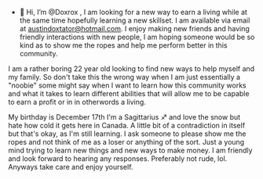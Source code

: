 - 👋 Hi, I’m @Doxrox , I am looking for a new way to earn a living while at the same time hopefully learning a new skillset.
I am available via email at austindoxtator@hotmail.com. I enjoy making new friends and having friendly interactions with new people, I am hoping someone
would be so kind as to show me the ropes and help me perform better in this community. 

I am a rather boring 22 year old looking to find new ways to help myself and my family.
So don't take this the wrong way when I am just essentially a "noobie" some might say when I want to learn how this community works and what it takes to learn 
different abilities that will allow me to be capable to earn a profit or in in otherwords a living.

My birthday is December 17th I'm a Sagittarius ♐ and love the snow but hate how cold it gets here in Canada. 
A little bit of a contradiction in itself but that's okay, as I'm still learning. I ask someone to please show me the ropes and not think of me as
a loser or anything of the sort. Just a young mind trying to learn new things and new ways to make money. I am friendly and look forward to hearing any responses. 
Preferably not rude, lol. Anyways take care and enjoy yourself. 

